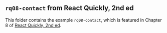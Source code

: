 ## `rq08-contact` from React Quickly, 2nd ed

This folder contains the example `rq08-contact`, which is featured in Chapter 8 of [React Quickly, 2nd ed](https://reactquickly.dev).
